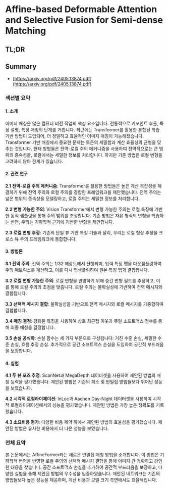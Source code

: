 # Affine-based Deformable Attention and Selective Fusion for Semi-dense Matching
## TL;DR
## Summary
- [https://arxiv.org/pdf/2405.13874.pdf](https://arxiv.org/pdf/2405.13874.pdf)

### 섹션별 요약

#### 1. 소개

이미지 매칭은 많은 컴퓨터 비전 작업의 핵심 요소입니다. 전통적으로 키포인트 추출, 특징 설명, 특징 매칭의 단계를 거칩니다. 최근에는 Transformer를 활용한 통합된 학습 기반 방법이 도입되어, 더 정밀하고 효율적인 이미지 매칭이 가능해졌습니다. Transformer 기반 매칭에서 중요한 문제는 토큰의 세밀함과 계산 효율성의 균형을 맞추는 것입니다. 현재 방법들은 전역-로컬 주의 메커니즘을 사용하여 전역적으로는 큰 범위의 종속성을, 로컬에서는 세밀한 정보를 처리합니다. 하지만 기존 방법은 로컬 변형을 고려하지 않아 한계가 있습니다.

#### 2. 관련 연구

**2.1 전역-로컬 주의 메커니즘**:
Transformer를 활용한 방법들은 높은 계산 복잡성을 해결하기 위해 전역 주의와 로컬 주의를 결합한 프레임워크를 제안했습니다. 전역 주의는 넓은 범위의 종속성을 모델링하고, 로컬 주의는 세밀한 정보를 처리합니다.

**2.2 변형 가능한 주의**:
Vision Transformer에서 변형 가능한 주의는 로컬 특징에 기반한 동적 샘플링을 통해 주의 범위를 조정합니다. 기존 방법은 자유 형식의 변형을 학습하는 반면, 우리는 기하학적 근거에 기반한 변형을 제안합니다.

**2.3 로컬 변형 추정**:
기존의 단일 뷰 기반 특징 기술과 달리, 우리는 로컬 형상 추정을 크로스 뷰 주의 프레임워크에 통합합니다.

#### 3. 방법론

**3.1 전역 주의**:
전역 주의는 1/32 해상도에서 진행되며, 입력 특징 맵을 다운샘플링하여 주의 매트릭스를 계산하고, 이를 다시 업샘플링하여 원본 특징 맵과 결합합니다.

**3.2 로컬 변형 가능한 주의**:
로컬 변형을 반영하기 위해 중간 변형 필드를 추정하고, 이를 통해 로컬 주의의 초점을 맞춥니다. 로컬 주의는 불확실성에 기반하여 전역 메시지와 결합됩니다.

**3.3 선택적 메시지 결합**:
불확실성을 기반으로 전역 메시지와 로컬 메시지를 가중합하여 결합합니다.

**3.4 매칭 결정**:
강화된 특징을 사용하여 상호 최근접 이웃과 듀얼 소프트맥스 점수를 통해 최종 매칭을 결정합니다.

**3.5 손실 공식화**:
손실 함수는 세 가지 부분으로 구성됩니다: 거친 수준 손실, 세밀한 수준 손실, 흐름 추정 손실. 추가적으로 공간 소프트맥스 손실을 도입하여 공간적 부드러움을 보장합니다.

#### 4. 실험

**4.1 두 뷰 포즈 추정**:
ScanNet과 MegaDepth 데이터셋을 사용하여 제안된 방법의 매칭 능력을 평가했습니다. 제안된 방법은 기존의 희소 및 반밀집 방법들보다 뛰어난 성능을 보였습니다.

**4.2 시각적 로컬라이제이션**:
InLoc과 Aachen Day-Night 데이터셋을 사용하여 시각적 로컬라이제이션에서의 성능을 평가했습니다. 제안된 방법은 가장 높은 정확도를 기록했습니다.

**4.3 소요비용 평가**:
다양한 비용 제약 하에서 제안된 방법의 효율성을 평가했습니다. 제안된 방법은 유사한 비용에서 더 나은 성능을 보였습니다.

### 전체 요약

본 논문에서는 AffineFormer라는 새로운 반밀집 매칭 방법을 소개합니다. 이 방법은 기하학적 변형을 반영한 로컬 주의와 선택적 메시지 결합을 통해 이미지 간 정확하고 강인한 대응을 찾습니다. 공간 소프트맥스 손실을 추가하여 공간적 부드러움을 보장하고, 다양한 실험을 통해 제안된 방법의 우수성을 입증하였습니다. 제안된 네트워크는 기존의 방법들보다 높은 성능을 제공하며, 계산 비용과 모델 크기 측면에서도 효율적입니다.